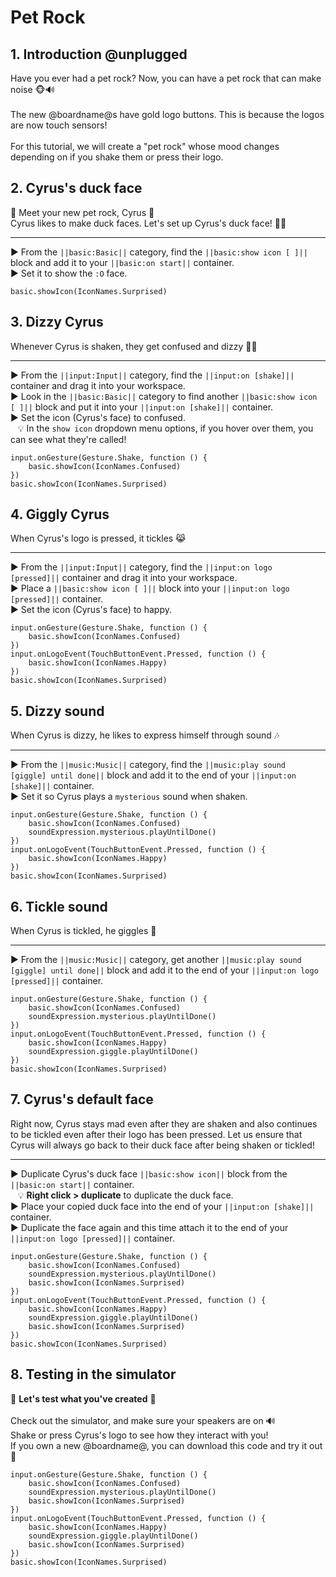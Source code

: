 # Pet Rock

## 1. Introduction @unplugged

Have you ever had a pet rock? Now, you can have a pet rock that can make noise 🐵🔊
<br/>
<br/>
The new @boardname@s have gold logo buttons. This is because the logos are now touch sensors!
<br/>
<br/>
For this tutorial, we will create a "pet rock" whose mood changes depending on if you shake them or press their logo.

## 2. Cyrus's duck face

👋 Meet your new pet rock, Cyrus 👋
<br/>
Cyrus likes to make duck faces. Let's set up Cyrus's duck face! 🦆😏

---

► From the ``||basic:Basic||`` category, find the ``||basic:show icon [ ]||`` block and add it to your ``||basic:on start||`` container.
<br/>
► Set it to show the ``:O`` face.

```blocks
basic.showIcon(IconNames.Surprised)
```

## 3. Dizzy Cyrus

Whenever Cyrus is shaken, they get confused and dizzy 😵‍💫

---

► From the ``||input:Input||`` category, find the ``||input:on [shake]||`` container and drag it into your workspace.
<br/>
► Look in the ``||basic:Basic||`` category to find another ``||basic:show icon [ ]||`` block and put it into your ``||input:on [shake]||`` container.
<br/>
► Set the icon (Cyrus's face) to confused.
<br/>
&nbsp;&nbsp; 💡 In the ``show icon`` dropdown menu options, if you hover over them, you can see what they're called!

```blocks
input.onGesture(Gesture.Shake, function () {
    basic.showIcon(IconNames.Confused)
})
basic.showIcon(IconNames.Surprised)
```

## 4. Giggly Cyrus

When Cyrus's logo is pressed, it tickles 😹

---

► From the ``||input:Input||`` category, find the ``||input:on logo [pressed]||`` container and drag it into your workspace.
<br/>
► Place a ``||basic:show icon [ ]||`` block into your ``||input:on logo [pressed]||`` container.
<br/>
► Set the icon (Cyrus's face) to happy.

```blocks
input.onGesture(Gesture.Shake, function () {
    basic.showIcon(IconNames.Confused)
})
input.onLogoEvent(TouchButtonEvent.Pressed, function () {
    basic.showIcon(IconNames.Happy)
})
basic.showIcon(IconNames.Surprised)
```

## 5. Dizzy sound

When Cyrus is dizzy, he likes to express himself through sound 🎶

---

► From the ``||music:Music||`` category, find the ``||music:play sound [giggle] until done||`` block and add it to the end of your ``||input:on [shake]||`` container.
<br/>
► Set it so Cyrus plays a ``mysterious`` sound when shaken.

```blocks
input.onGesture(Gesture.Shake, function () {
    basic.showIcon(IconNames.Confused)
    soundExpression.mysterious.playUntilDone()
})
input.onLogoEvent(TouchButtonEvent.Pressed, function () {
    basic.showIcon(IconNames.Happy)
})
basic.showIcon(IconNames.Surprised)
```

## 6. Tickle sound

When Cyrus is tickled, he giggles 🤣

---

► From the ``||music:Music||`` category, get another ``||music:play sound [giggle] until done||`` block and add it to the end of your ``||input:on logo [pressed]||`` container.

```blocks
input.onGesture(Gesture.Shake, function () {
    basic.showIcon(IconNames.Confused)
    soundExpression.mysterious.playUntilDone()
})
input.onLogoEvent(TouchButtonEvent.Pressed, function () {
    basic.showIcon(IconNames.Happy)
    soundExpression.giggle.playUntilDone()
})
basic.showIcon(IconNames.Surprised)
```

## 7. Cyrus's default face

Right now, Cyrus stays mad even after they are shaken and also continues to be tickled even after their logo has been pressed. Let us ensure that Cyrus will always go back to their duck face after being shaken or tickled!

---

► Duplicate Cyrus's duck face ``||basic:show icon||`` block from the ``||basic:on start||`` container.
<br/>
&nbsp;&nbsp; 💡 **Right click > duplicate** to duplicate the duck face.
<br/>
► Place your copied duck face into the end of your ``||input:on [shake]||`` container.
<br/>
► Duplicate the face again and this time attach it to the end of your ``||input:on logo [pressed]||`` container.

```blocks
input.onGesture(Gesture.Shake, function () {
    basic.showIcon(IconNames.Confused)
    soundExpression.mysterious.playUntilDone()
    basic.showIcon(IconNames.Surprised)
})
input.onLogoEvent(TouchButtonEvent.Pressed, function () {
    basic.showIcon(IconNames.Happy)
    soundExpression.giggle.playUntilDone()
    basic.showIcon(IconNames.Surprised)
})
basic.showIcon(IconNames.Surprised)
```

## 8. Testing in the simulator

🐾 **Let's test what you've created** 🐾
<br/>
<br/>
Check out the simulator, and make sure your speakers are on 🔊
<br/>
Shake or press Cyrus's logo to see how they interact with you!
<br/>
If you own a new @boardname@, you can download this code and try it out 🥳

```blocks
input.onGesture(Gesture.Shake, function () {
    basic.showIcon(IconNames.Confused)
    soundExpression.mysterious.playUntilDone()
    basic.showIcon(IconNames.Surprised)
})
input.onLogoEvent(TouchButtonEvent.Pressed, function () {
    basic.showIcon(IconNames.Happy)
    soundExpression.giggle.playUntilDone()
    basic.showIcon(IconNames.Surprised)
})
basic.showIcon(IconNames.Surprised)
```
